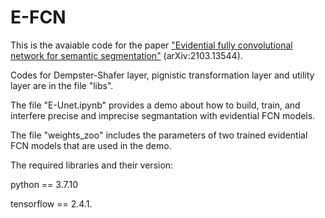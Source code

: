 # E-FCN

This is the avaiable code for the paper ["Evidential fully convolutional network for semantic segmentation"](https://arxiv.org/abs/2103.13544) (arXiv:2103.13544).

Codes for Dempster-Shafer layer, pignistic transformation layer and utility layer are in the file "libs".

The file "E-Unet.ipynb" provides a demo about how to build, train, and interfere precise and imprecise segmantation with evidential FCN models.

The file "weights_zoo" includes the parameters of two trained evidential FCN models that are used in the demo.

The required libraries and their version:

python == 3.7.10

tensorflow == 2.4.1.
